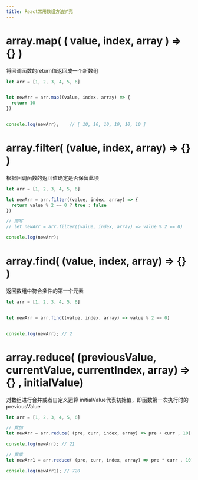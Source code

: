 ```yaml
---
title: React常用数组方法扩充
---
```


# array.map( ( value, index, array ) => {} )
将回调函数的return值返回成一个新数组
```javascript
let arr = [1, 2, 3, 4, 5, 6]


let newArr = arr.map((value, index, array) => {
  return 10
})


console.log(newArr);    // [ 10, 10, 10, 10, 10, 10 ]
```

# array.filter( (value, index, array) => {} )
根据回调函数的返回值确定是否保留此项
```javascript
let arr = [1, 2, 3, 4, 5, 6]

let newArr = arr.filter((value, index, array) => {
  return value % 2 == 0 ? true : false
})

// 简写
// let newArr = arr.filter((value, index, array) => value % 2 == 0)

console.log(newArr);
```

# array.find( (value, index, array) => {} )
返回数组中符合条件的第一个元素
```javascript
let arr = [1, 2, 3, 4, 5, 6]


let newArr = arr.find((value, index, array) => value % 2 == 0)


console.log(newArr); // 2
```

# array.reduce( (previousValue, currentValue, currentIndex, array) => {} , initialValue)
对数组进行合并或者自定义运算
initialValue代表初始值，即函数第一次执行时的previousValue
```javascript
let arr = [1, 2, 3, 4, 5, 6]

// 累加
let newArr = arr.reduce( (pre, curr, index, array) => pre + curr , 10)

console.log(newArr); // 21

// 累乘
let newArr1 = arr.reduce( (pre, curr, index, array) => pre * curr , 10)

console.log(newArr1); // 720
```




















